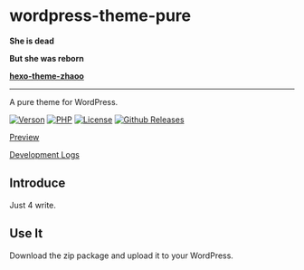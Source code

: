 # wordpress-theme-pure

**She is dead**

**But she was reborn**

**[hexo-theme-zhaoo](https://github.com/izhaoo/hexo-theme-zhaoo)**

---

A pure theme for WordPress.

[![Verson](https://img.shields.io/badge/Release-1.4.0-orange.svg)](https://github.com/izhaoo/pure)
[![PHP](https://img.shields.io/badge/PHP-7.2-blue.svg)](http://www.php.net/ChangeLog-7.php)
[![License](https://img.shields.io/badge/License-MIT-red.svg)](https://mit-license.org/)
[![Github Releases](https://img.shields.io/badge/downloads-184KB-brightgreen.svg)](https://github.com/izhaoo/pure/releases)

[Preview](https://pure.izhaoo.com)

[Development Logs](https://pure.izhaoo.com/development-log.html)

## Introduce

Just 4 write.

## Use It

Download the zip package and upload it to your WordPress.
